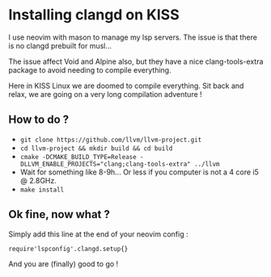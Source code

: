 # Installing clangd on KISS

I use neovim with mason to manage my lsp servers. The issue is that there is no clangd prebuilt for musl...

The issue affect Void and Alpine also, but they have a nice clang-tools-extra package to avoid needing to compile everything. 

Here in KISS Linux we are doomed to compile everything. Sit back and relax, we are going on a very long compilation adventure !

## How to do ?

- `git clone https://github.com/llvm/llvm-project.git`
- `cd llvm-project && mkdir build && cd build`
- `cmake -DCMAKE_BUILD_TYPE=Release -DLLVM_ENABLE_PROJECTS="clang;clang-tools-extra" ../llvm`
- Wait for something like 8-9h... Or less if you computer is not a 4 core i5 @ 2.8GHz.
- `make install`

## Ok fine, now what ?

Simply add this line at the end of your neovim config :

`require'lspconfig'.clangd.setup{}`

And you are (finally) good to go !

